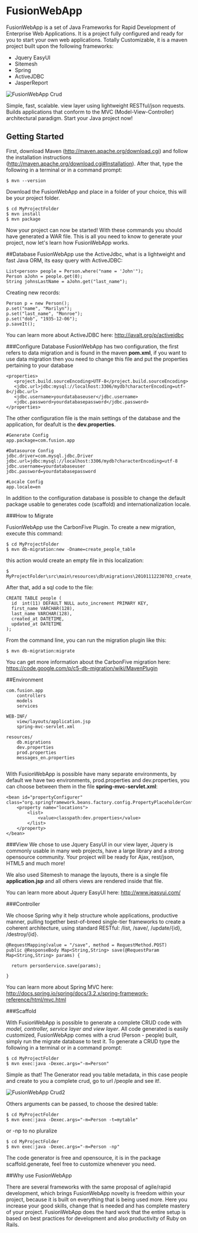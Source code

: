 FusionWebApp
============

FusionWebApp is a set of Java Frameworks for Rapid Development of Enterprise Web Applications. It is a project fully configured and ready for you to start your own web applications.
Totally Customizable, it is a maven project built upon the following frameworks:

+ Jquery EasyUI
+ Sitemesh
+ Spring
+ ActiveJDBC
+ JasperReport

![FusionWebApp Crud](http://imageshack.com/a/img191/8933/74hs.png)

Simple, fast, scalable. view layer using lightweight RESTful/json requests. Builds applications that conform to the MVC (Model-View-Controller) architectural paradigm. Start your Java project now!

## Getting Started

First, download Maven (http://maven.apache.org/download.cgi) and follow the installation instructions (http://maven.apache.org/download.cgi#Installation). After that, type the following in a terminal or in a command prompt:

```
$ mvn --version
```

Download the FusionWebApp and place in a folder of your choice, this will be your project folder. 

```
$ cd MyProjectFolder
$ mvn install
$ mvn package
```

Now your project can now be started!
With these commands you should have generated a WAR file. This is all you need to know to generate your project, now let's learn how FusionWebApp works.

##Database
FusionWebApp use the ActiveJdbc, what is a lightweight and fast Java ORM, its easy query with ActiveJDBC:

```
List<person> people = Person.where("name = 'John'");
Person aJohn = people.get(0);
String johnsLastName = aJohn.get("last_name");
```

Creating new records:

```
Person p = new Person();
p.set("name", "Marilyn");
p.set("last_name", "Monroe");
p.set("dob", "1935-12-06");
p.saveIt();
```

You can learn more about ActiveJDBC here: http://javalt.org/p/activejdbc

###Configure Database
FusionWebApp has two configuration, the first refers to data migration and is found in the maven **pom.xml**, if you want to use data migration then you need to change this file and put the properties pertaining to your database

    <properties>
       <project.build.sourceEncoding>UTF-8</project.build.sourceEncoding>
       <jdbc.url>jdbc:mysql://localhost:3306/mydb?characterEncoding=utf-8</jdbc.url>
       <jdbc.username>yourdatabaseuser</jdbc.username>
       <jdbc.password>yourdatabasepassword</jdbc.password>
    </properties>
    
    
The other configuration file is the main settings of the database and the application, for deafult is the **dev.properties**.

```
#Generate Config
app.package=com.fusion.app

#Datasource Config
jdbc.driver=com.mysql.jdbc.Driver
jdbc.url=jdbc:mysql://localhost:3306/mydb?characterEncoding=utf-8
jdbc.username=yourdatabaseuser
jdbc.password=yourdatabasepassword

#Locale Config
app.locale=en
```

In addition to the configuration database is possible to change the default package usable to generates code (scaffold) and internationalization locale.

###How to Migrate

FusionWebApp use the CarbonFive Plugin. To create a new migration, execute this command:

```
$ cd MyProjectFolder
$ mvn db-migration:new -Dname=create_people_table
```

this action would create an empty file in this localization:

```
$ MyProjectFolder\src\main\resources\db\migrations\20101112230703_create_people_table.sql
```
After that, add a sql code to the file:

    CREATE TABLE people (
      id  int(11) DEFAULT NULL auto_increment PRIMARY KEY,
      first_name VARCHAR(128),
      last_name VARCHAR(128),
      created_at DATETIME,
      updated_at DATETIME
    );

From the command line, you can run the migration plugin like this:

```
$ mvn db-migration:migrate
```

You can get more information about the CarbonFive migration here: https://code.google.com/p/c5-db-migration/wiki/MavenPlugin

##Environment

```
com.fusion.app
    controllers
    models
    services

WEB-INF/
    view/layouts/application.jsp
    spring-mvc-servlet.xml
            
resources/            
    db.migrations   
    dev.properties
    prod.properties
    messages_en.properties
    
```

With FusionWebApp is possible have many separate environments, by default we have two environments, prod.properties and dev.properties, you can choose between them in the file **spring-mvc-servlet.xml**:

```
<bean id="propertyConfigurer" class="org.springframework.beans.factory.config.PropertyPlaceholderConfigurer">
    <property name="locations">
        <list>
            <value>classpath:dev.properties</value>
        </list>
    </property>
</bean>
```

###View
We chose to use Jquery EasyUI in our view layer, Jquery is commonly usable in many web projects, have a large library and a strong opensource community. Your project will be ready for Ajax, rest/json, HTML5 and much more!

We also used Sitemesh to manage the layouts, there is a single file **application.jsp** and all others views are rendered inside that file.

You can learn more about Jquery EasyUI here: http://www.jeasyui.com/

###Controller

We choose Spring why it help structure whole applications, productive manner, pulling together best-of-breed single-tier frameworks to create a coherent architecture, using standard RESTful: /list, /save/, /update/{id}, /destroy/{id}.

```
@RequestMapping(value = "/save", method = RequestMethod.POST)
public @ResponseBody Map<String,String> save(@RequestParam Map<String,String> params) {
 
  return personService.save(params);
 
}
```

You can learn more about Spring MVC here: http://docs.spring.io/spring/docs/3.2.x/spring-framework-reference/html/mvc.html

###Scaffold

With FusionWebApp is possible to generate a complete CRUD code with *model, controller, service layer and view layer*. All code generated is easily customized, FusionWebApp comes with a crud (Person - people) built, simply run the migrate database to test it. 
To generate a CRUD type the following in a terminal or in a command prompt:

```
$ cd MyProjectFolder
$ mvn exec:java -Dexec.args="-m=Person"
```

Simple as that! The Generator read you table metadata, in this case people and create to you a complete crud, go to url /people and see it!.

![FusionWebApp Crud2](http://imageshack.com/a/img577/1306/sc0c.png)

Others arguments can be passed, to choose the desired table:

```
$ cd MyProjectFolder
$ mvn exec:java -Dexec.args="-m=Person -t=mytable"
```

or -np to no pluralize

```
$ cd MyProjectFolder
$ mvn exec:java -Dexec.args="-m=Person -np"
```

The code generator is free and opensource, it is in the package scaffold.generate, feel free to customize whenever you need.


##Why use FusionWebApp

There are several frameworks with the same proposal of agile/rapid development, which brings FusionWebApp novelty is freedom within your project, because it is built on everything that is being used more.
Here you increase your good skills, change that is needed and has complete mastery of your project. FusionWebApp does the hard work that the entire setup is based on best practices for development and also productivity of Ruby on Rails.

